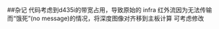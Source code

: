 ##杂记
代码考虑到d435i的带宽占用，导致原始的 infra 红外流因为无法传输而“饿死”(no message)的情况，将深度图像对齐移到主板计算
可考虑修改<arg name="emitter_enable" default="true"/>
